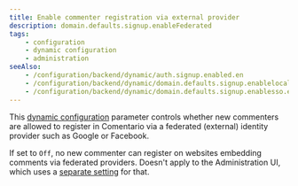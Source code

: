 ```yaml
---
title: Enable commenter registration via external provider
description: domain.defaults.signup.enableFederated
tags:
    - configuration
    - dynamic configuration
    - administration
seeAlso:
    - /configuration/backend/dynamic/auth.signup.enabled.en
    - /configuration/backend/dynamic/domain.defaults.signup.enablelocal.en
    - /configuration/backend/dynamic/domain.defaults.signup.enablesso.en
---
```


This [dynamic configuration](/configuration/backend/dynamic) parameter controls whether new commenters are allowed to register in Comentario via a federated (external) identity provider such as Google or Facebook.

<!--more-->

If set to `Off`, no new commenter can register on websites embedding comments via federated providers. Doesn't apply to the Administration UI, which uses a [separate setting](/configuration/backend/dynamic/auth.signup.enabled.en) for that.
